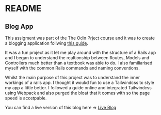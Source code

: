 # README

## Blog App

This assigment was part of the The Odin Prject course and it was to create a blogging application follwing [this guide](https://guides.rubyonrails.org/getting_started.html). 

It was a fun project as it let me play around with the structure of a Rails app and I began to understand the realtionship between Routes, Models and Controllers much better than a textbook was able to do. I also familiarised myself with the common Rails commands and naming conventions. 

Whilst the main purpose of this project was to understand the inner workings of a rails app. I thought it woukd fun to use a Tailwindcss to style my app a little better. I followed a guide online and integrated Tailwindcss using Webpack and also purged the bloat that it comes with so the page speed is accetpable. 

You can find a live version of this blog here => [Live Blog](https://safe-stream-67683.herokuapp.com/)

